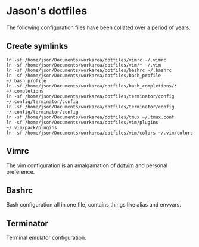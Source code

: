 # Jason's dotfiles
The following configuration files have been collated over a period of years.

## Create symlinks
```
ln -sf /home/json/Documents/workarea/dotfiles/vimrc ~/.vimrc
ln -sf /home/json/Documents/workarea/dotfiles/vim/* ~/.vim
ln -sf /home/json/Documents/workarea/dotfiles/bashrc ~/.bashrc
ln -sf /home/json/Documents/workarea/dotfiles/bash_profile ~/.bash_profile
ln -sf /home/json/Documents/workarea/dotfiles/bash_completions/* ~/.completions
ln -sf /home/json/Documents/workarea/dotfiles/terminator/config ~/.config/terminator/config
ln -sf /home/json/Documents/workarea/dotfiles/terminator/config ~/.config/terminator/config
ln -sf /home/json/Documents/workarea/dotfiles/tmux ~/.tmux.conf
ln -sf /home/json/Documents/workarea/dotfiles/vim/plugins ~/.vim/pack/plugins
ln -sf /home/json/Documents/workarea/dotfiles/vim/colors ~/.vim/colors
```

## Vimrc
The vim configuration is an amalgamation of [dotvim](https://github.com/itscram/dotvim) and personal preference.

## Bashrc
Bash configuration all in one file, contains things like alias and envvars.

## Terminator
Terminal emulator configuration.
